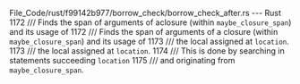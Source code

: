 File_Code/rust/f99142b977/borrow_check/borrow_check_after.rs --- Rust
1172     /// Finds the span of arguments of aclosure (within `maybe_closure_span`) and its usage of                                                          1172     /// Finds the span of arguments of a closure (within `maybe_closure_span`) and its usage of
1173     /// the local assigned at `location`.                                                                                                               1173     /// the local assigned at `location`.
                                                                                                                                                             1174     /// This is done by searching in statements succeeding `location`
                                                                                                                                                             1175     /// and originating from `maybe_closure_span`.

